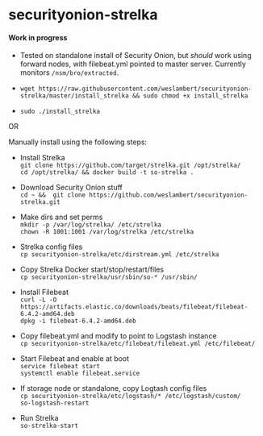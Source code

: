 # securityonion-strelka
#### Work in progress 
  - Tested on standalone install of Security Onion, but *should* work using forward nodes, with filebeat.yml pointed to master server.         Currently monitors `/nsm/bro/extracted`.

- `wget https://raw.githubusercontent.com/weslambert/securityonion-strelka/master/install_strelka && sudo chmod +x install_strelka`    

- `sudo ./install_strelka`

OR 

Manually install using the following steps:

- Install Strelka   
`git clone https://github.com/target/strelka.git /opt/strelka/`    
`cd /opt/strelka/ && docker build -t so-strelka .`

- Download Security Onion stuff    
`cd ~ &&  git clone https://github.com/weslambert/securityonion-strelka.git`    

- Make dirs and set perms    
`mkdir -p /var/log/strelka/ /etc/strelka`    
`chown -R 1001:1001 /var/log/strelka /etc/strelka`    

- Strelka config files    
`cp securityonion-strelka/etc/dirstream.yml /etc/strelka`    

- Copy Strelka Docker start/stop/restart/files    
`cp securityonion-strelka/usr/sbin/so-* /usr/sbin/`        

- Install Filebeat   
`curl -L -O https://artifacts.elastic.co/downloads/beats/filebeat/filebeat-6.4.2-amd64.deb`    
`dpkg -i filebeat-6.4.2-amd64.deb`    

- Copy filebeat.yml and modify to point to Logstash instance    
`cp securityonion-strelka/etc/filebeat/filebeat.yml /etc/filebeat/`           

- Start Filebeat and enable at boot    
`service filebeat start`        
`systemctl enable filebeat.service`        

- If storage node or standalone, copy Logtash config files    
`cp securityonion-strelka/etc/logstash/* /etc/logstash/custom/`    
`so-logstash-restart`   

- Run Strelka   
`so-strelka-start` 

